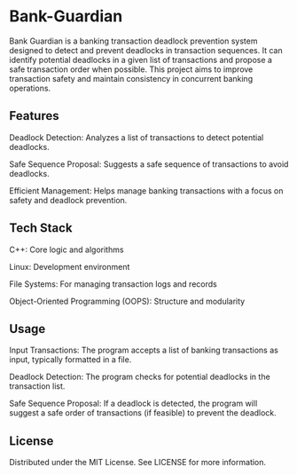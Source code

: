 # Bank-Guardian

Bank Guardian is a banking transaction deadlock prevention system designed to detect and prevent deadlocks in transaction sequences. It can identify potential deadlocks in a given list of transactions and propose a safe transaction order when possible. This project aims to improve transaction safety and maintain consistency in concurrent banking operations.

## Features

Deadlock Detection: Analyzes a list of transactions to detect potential deadlocks.

Safe Sequence Proposal: Suggests a safe sequence of transactions to avoid deadlocks.

Efficient Management: Helps manage banking transactions with a focus on safety and deadlock prevention.

## Tech Stack

C++: Core logic and algorithms

Linux: Development environment

File Systems: For managing transaction logs and records

Object-Oriented Programming (OOPS): Structure and modularity

## Usage

Input Transactions: The program accepts a list of banking transactions as input, typically formatted in a file.

Deadlock Detection: The program checks for potential deadlocks in the transaction list.

Safe Sequence Proposal: If a deadlock is detected, the program will suggest a safe order of transactions (if feasible) to prevent the deadlock.

## License

Distributed under the MIT License. See LICENSE for more information.
